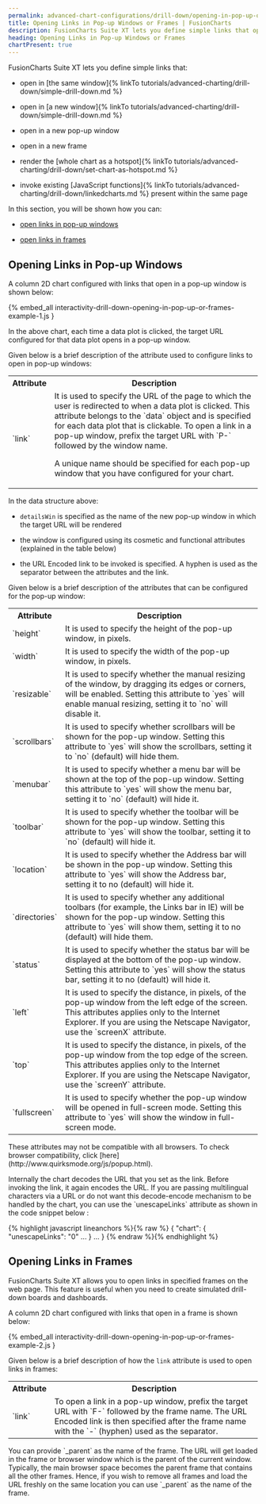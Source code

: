 ```yaml
---
permalink: advanced-chart-configurations/drill-down/opening-in-pop-up-or-frames.html
title: Opening Links in Pop-up Windows or Frames | FusionCharts
description: FusionCharts Suite XT lets you define simple links that open in the same window, open in a new window, new pop-up window, new frame, render the whole chart as a hotspot, invoke existing JavaScript functions present within the same page, In this section, you will be shown how you can open links in pop-up windows and open links in frames.
heading: Opening Links in Pop-up Windows or Frames
chartPresent: true
---
```


FusionCharts Suite XT lets you define simple links that:

* open in [the same window]{% linkTo tutorials/advanced-charting/drill-down/simple-drill-down.md %}

* open in [a new window]{% linkTo tutorials/advanced-charting/drill-down/simple-drill-down.md %}

* open in a new pop-up window

* open in a new frame

* render the [whole chart as a hotspot]{% linkTo tutorials/advanced-charting/drill-down/set-chart-as-hotspot.md %}

* invoke existing [JavaScript functions]{% linkTo tutorials/advanced-charting/drill-down/linkedcharts.md %} present within the same page

In this section, you will be shown how you can:

* <a href="{{ site.baseurl }}advanced-chart-configurations/drill-down/opening-in-pop-up-or-frames.html#opening-links-in-pop-up-windows">open links in pop-up windows</a>

* <a href="{{ site.baseurl }}advanced-chart-configurations/drill-down/opening-in-pop-up-or-frames.html#opening-links-in-frames">open links in frames</a>

## Opening Links in Pop-up Windows

A column 2D chart configured with links that open in a pop-up window is shown below:

{% embed_all interactivity-drill-down-opening-in-pop-up-or-frames-example-1.js }

In the above chart, each time a data plot is clicked, the target URL configured for that data plot opens in a pop-up window.

Given below is a brief description of the attribute used to configure links to open in pop-up windows:

<table>
  <tr>
    <th>Attribute</th>
    <th>Description</th>
  </tr>
  <tr>
    <td>`link`
</td>
    <td>It is used to specify the URL of the page to which the user is redirected to when a data plot is clicked. This attribute belongs to the `data` object and is specified for each data plot that is clickable. To open a link in a pop-up window, prefix the target URL with `P-` followed by the window name.

A unique name should be specified for each pop-up window that you have configured for your chart. </td>
  </tr>
</table>






In the data structure above:

* `detailsWin` is specified as the name of the new pop-up window in which the target URL will be rendered

* the window is configured using its cosmetic and functional attributes (explained in the table below)

* the URL Encoded link to be invoked is specified. A hyphen is used as the separator between the attributes and the link.

Given below is a brief description of the attributes that can be configured for the pop-up window:

<table>
  <tr>
    <th>Attribute</th>
    <th>Description</th>
  </tr>
  <tr>
    <td>`height`
</td>
    <td>It is used to specify the height of the pop-up window, in pixels.</td>
  </tr>
  <tr>
    <td>`width`</td>
    <td>It is used to specify the width of the pop-up window, in pixels.</td>
  </tr>
  <tr>
    <td>`resizable` </td>
    <td>It is used to specify whether the manual resizing of the window, by dragging its edges or corners, will be enabled. Setting this attribute to `yes` will enable manual resizing, setting it to `no` will disable it.</td>
  </tr>
  <tr>
    <td>`scrollbars`</td>
    <td>It is used to specify whether scrollbars will be shown for the pop-up window. Setting this attribute to `yes` will show the scrollbars, setting it to `no` (default) will hide them.</td>
  </tr>
  <tr>
    <td>`menubar`</td>
    <td>It is used to specify whether a menu bar will be shown at the top of the pop-up window. Setting this attribute to `yes` will show the menu bar, setting it to `no` (default) will hide it.</td>
  </tr>
  <tr>
    <td>`toolbar`</td>
    <td>It is used to specify whether the toolbar will be shown for the pop-up window. Setting this attribute to `yes` will show the toolbar, setting it to `no` (default) will hide it.</td>
  </tr>
  <tr>
    <td>`location`</td>
    <td>It is used to specify whether the Address bar will be shown in the pop-up window. Setting this attribute to `yes` will show the Address bar, setting it to no (default) will hide it.</td>
  </tr>
  <tr>
    <td>`directories`</td>
    <td>It is used to specify whether any additional toolbars (for example, the Links bar in IE) will be shown for the pop-up window. Setting this attribute to `yes` will show them, setting it to no (default) will hide them.</td>
  </tr>
  <tr>
    <td>`status`</td>
    <td>It is used to specify whether the status bar will be displayed at the bottom of the pop-up window. Setting this attribute to `yes` will show the status bar, setting it to no (default) will hide it.</td>
  </tr>
  <tr>
    <td>`left`</td>
    <td>It is used to specify the distance, in pixels, of the pop-up window from the left edge of the screen. This attributes applies only to the Internet Explorer. If you are using the Netscape Navigator, use the `screenX` attribute.</td>
  </tr>
  <tr>
    <td>`top`</td>
    <td>It is used to specify the distance, in pixels, of the pop-up window from the top edge of the screen. This attributes applies only to the Internet Explorer. If you are using the Netscape Navigator, use the `screenY` attribute.</td>
  </tr>
  <tr>
    <td>`fullscreen`</td>
    <td>It is used to specify whether the pop-up window will be opened in full-screen mode. Setting this attribute to `yes` will show the window in full-screen mode. </td>
  </tr>
</table>


<p class="text-info"> These attributes may not be compatible with all browsers. To check browser compatibility, click [here](http://www.quirksmode.org/js/popup.html). </p>

<p class="text-info">Internally the chart decodes the URL that you set as the link. Before invoking the link, it again encodes the URL. If you are passing multilingual characters via a URL or do not want this decode-encode mechanism to be handled by the chart, you can use the `unescapeLinks` attribute as shown in the code snippet below :

{% highlight javascript lineanchors %}{% raw %}
{
    "chart": {
        "unescapeLinks": "0"
        ...
    }
    ...
}
{% endraw %}{% endhighlight %}

</p>

## Opening Links in Frames

FusionCharts Suite XT allows you to open links in specified frames on the web page. This feature is useful when you need to create simulated drill-down boards and dashboards.

A column 2D chart configured with links that open in a frame is shown below:

{% embed_all interactivity-drill-down-opening-in-pop-up-or-frames-example-2.js }

Given below is a brief description of how the `link` attribute is used to open links in frames:

<table>
  <tr>
    <th>Attribute</th>
    <th>Description</th>
  </tr>
  <tr>
    <td>`link`
</td>
    <td>To open a link in a pop-up window, prefix the target URL with `F-` followed by the frame name. The URL Encoded link is then specified after the frame name with the `-` (hyphen) used as the separator.</td>
  </tr>
</table>

<p class="text-info">You can provide `_parent` as the name of the frame. The URL will get loaded in the frame or browser window which is the parent of the current window. Typically, the main browser space becomes the parent frame that contains all the other frames. Hence, if you wish to remove all frames and load the URL freshly on the same location you can use `_parent` as the name of the frame. </p>